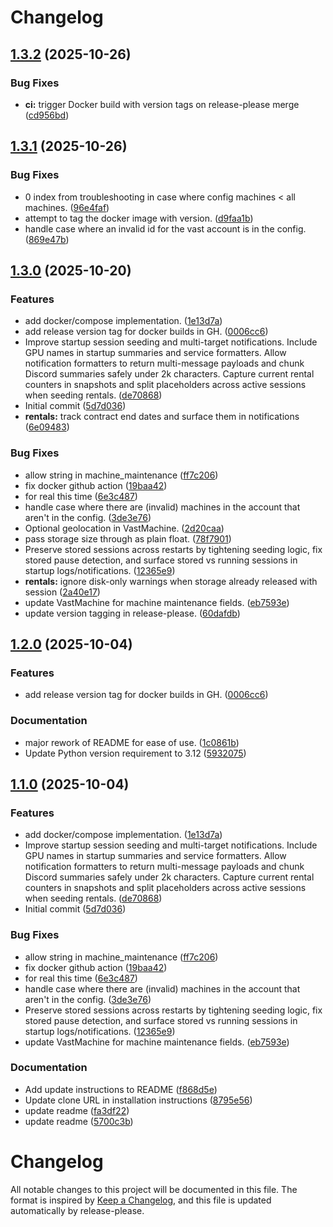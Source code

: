 # Changelog

## [1.3.2](https://github.com/begna112/vast-monitor/compare/v1.3.1...v1.3.2) (2025-10-26)


### Bug Fixes

* **ci:** trigger Docker build with version tags on release-please merge ([cd956bd](https://github.com/begna112/vast-monitor/commit/cd956bdd9e6481719f74264859abdc17026b400a))

## [1.3.1](https://github.com/begna112/vast-monitor/compare/v1.3.0...v1.3.1) (2025-10-26)


### Bug Fixes

* 0 index from troubleshooting in case where config machines &lt; all machines. ([96e4faf](https://github.com/begna112/vast-monitor/commit/96e4faf2d37bbbfc1c7adbf64ad8fc0f5bdc0454))
* attempt to tag the docker image with version. ([d9faa1b](https://github.com/begna112/vast-monitor/commit/d9faa1ba32af36620654c2236e152aa05f8ad9f2))
* handle case where an invalid id for the vast account is in the config. ([869e47b](https://github.com/begna112/vast-monitor/commit/869e47bff3a0bbb9d11a1e3e6124be9b01ec4af2))

## [1.3.0](https://github.com/begna112/vast-monitor/compare/v1.2.0...v1.3.0) (2025-10-20)


### Features

* add docker/compose implementation. ([1e13d7a](https://github.com/begna112/vast-monitor/commit/1e13d7ac2fad9aa35450e9ef2db87461e3531b9d))
* add release version tag for docker builds in GH. ([0006cc6](https://github.com/begna112/vast-monitor/commit/0006cc6ba12f11acccb3737202327456e8110978))
* Improve startup session seeding and multi-target notifications. Include GPU names in startup summaries and service formatters. Allow notification formatters to return multi-message payloads and chunk Discord summaries safely under 2k characters. Capture current rental counters in snapshots and split placeholders across active sessions when seeding rentals. ([de70868](https://github.com/begna112/vast-monitor/commit/de70868c9edf4ce99a79b881d5d741c241319099))
* Initial commit ([5d7d036](https://github.com/begna112/vast-monitor/commit/5d7d036feeae5df2d98c21c23819443df9344143))
* **rentals:** track contract end dates and surface them in notifications ([6e09483](https://github.com/begna112/vast-monitor/commit/6e09483bfd5b18036fa5e521c30b6d6ecfc132e1))


### Bug Fixes

* allow string in machine_maintenance ([ff7c206](https://github.com/begna112/vast-monitor/commit/ff7c2063d2e069c76f17c1730950e893785e1baa))
* fix docker github action ([19baa42](https://github.com/begna112/vast-monitor/commit/19baa42adc3c96648740f65a82199994b90ee1a6))
* for real this time ([6e3c487](https://github.com/begna112/vast-monitor/commit/6e3c48782c81338bf77d8e77891bc9714443b5fa))
* handle case where there are (invalid) machines in the account that aren't in the config. ([3de3e76](https://github.com/begna112/vast-monitor/commit/3de3e76efd8a21a6be549177f9b5811c623514ef))
* Optional geolocation in VastMachine. ([2d20caa](https://github.com/begna112/vast-monitor/commit/2d20caae8c967e76397ae87c5c703d34e325097e))
* pass storage size through as plain float. ([78f7901](https://github.com/begna112/vast-monitor/commit/78f79018a368a0cd2728d434ad380099814070a1))
* Preserve stored sessions across restarts by tightening seeding logic, fix stored pause detection, and surface stored vs running sessions in startup logs/notifications. ([12365e9](https://github.com/begna112/vast-monitor/commit/12365e9d24fcbd5409139b1f371781bff67de259))
* **rentals:** ignore disk-only warnings when storage already released with session ([2a40e17](https://github.com/begna112/vast-monitor/commit/2a40e17b4334e45f18533914bb95aba01d84fed9))
* update VastMachine for machine maintenance fields. ([eb7593e](https://github.com/begna112/vast-monitor/commit/eb7593e5fe6112a769ed77ff707a8f1c544bad9f))
* update version tagging in release-please. ([60dafdb](https://github.com/begna112/vast-monitor/commit/60dafdb4610a3253f86344bc37039e661766d202))

## [1.2.0](https://github.com/begna112/vast-monitor/compare/vast-monitor-v1.1.0...vast-monitor-v1.2.0) (2025-10-04)


### Features

* add release version tag for docker builds in GH. ([0006cc6](https://github.com/begna112/vast-monitor/commit/0006cc6ba12f11acccb3737202327456e8110978))


### Documentation

* major rework of README for ease of use. ([1c0861b](https://github.com/begna112/vast-monitor/commit/1c0861be1b0955f7ed8fc7d43394bf640381acd7))
* Update Python version requirement to 3.12 ([5932075](https://github.com/begna112/vast-monitor/commit/5932075035b9fd6d51efce16a42979f8720f438e))

## [1.1.0](https://github.com/begna112/vast-monitor/compare/vast-monitor-v1.0.0...vast-monitor-v1.1.0) (2025-10-04)


### Features

* add docker/compose implementation. ([1e13d7a](https://github.com/begna112/vast-monitor/commit/1e13d7ac2fad9aa35450e9ef2db87461e3531b9d))
* Improve startup session seeding and multi-target notifications. Include GPU names in startup summaries and service formatters. Allow notification formatters to return multi-message payloads and chunk Discord summaries safely under 2k characters. Capture current rental counters in snapshots and split placeholders across active sessions when seeding rentals. ([de70868](https://github.com/begna112/vast-monitor/commit/de70868c9edf4ce99a79b881d5d741c241319099))
* Initial commit ([5d7d036](https://github.com/begna112/vast-monitor/commit/5d7d036feeae5df2d98c21c23819443df9344143))


### Bug Fixes

* allow string in machine_maintenance ([ff7c206](https://github.com/begna112/vast-monitor/commit/ff7c2063d2e069c76f17c1730950e893785e1baa))
* fix docker github action ([19baa42](https://github.com/begna112/vast-monitor/commit/19baa42adc3c96648740f65a82199994b90ee1a6))
* for real this time ([6e3c487](https://github.com/begna112/vast-monitor/commit/6e3c48782c81338bf77d8e77891bc9714443b5fa))
* handle case where there are (invalid) machines in the account that aren't in the config. ([3de3e76](https://github.com/begna112/vast-monitor/commit/3de3e76efd8a21a6be549177f9b5811c623514ef))
* Preserve stored sessions across restarts by tightening seeding logic, fix stored pause detection, and surface stored vs running sessions in startup logs/notifications. ([12365e9](https://github.com/begna112/vast-monitor/commit/12365e9d24fcbd5409139b1f371781bff67de259))
* update VastMachine for machine maintenance fields. ([eb7593e](https://github.com/begna112/vast-monitor/commit/eb7593e5fe6112a769ed77ff707a8f1c544bad9f))


### Documentation

* Add update instructions to README ([f868d5e](https://github.com/begna112/vast-monitor/commit/f868d5e1d3b85b23c5920d261df808e59a051c7f))
* Update clone URL in installation instructions ([8795e56](https://github.com/begna112/vast-monitor/commit/8795e56d33b4027a0f8806c5741f9b2c41bc755e))
* update readme ([fa3df22](https://github.com/begna112/vast-monitor/commit/fa3df228c95fdc3f515bffb4dd25029fd710d0e6))
* update readme ([5700c3b](https://github.com/begna112/vast-monitor/commit/5700c3bc31b1c4af227858eab905d83bb403ae2e))

# Changelog

All notable changes to this project will be documented in this file. The format is inspired by [Keep a Changelog](https://keepachangelog.com/), and this file is updated automatically by release-please.
